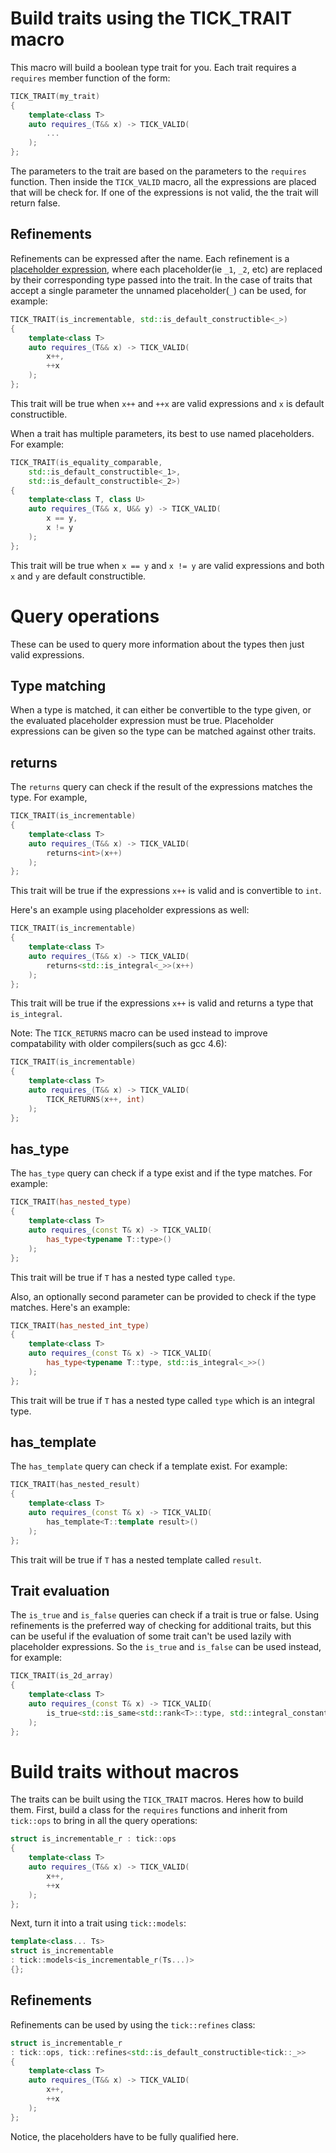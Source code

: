 Build traits using the TICK_TRAIT macro
=======================================

This macro will build a boolean type trait for you. Each trait requires a `requires` member function of the form:
```cpp
TICK_TRAIT(my_trait)
{
    template<class T>
    auto requires_(T&& x) -> TICK_VALID(
        ...
    );
};
```
The parameters to the trait are based on the parameters to the `requires` function. Then inside the `TICK_VALID` macro, all the expressions are placed that will be check for. If one of the expressions is not valid, the the trait will return false. 

Refinements
-----------

Refinements can be expressed after the name. Each refinement is a [placeholder expression](http://www.boost.org/doc/libs/1_55_0/libs/mpl/doc/refmanual/placeholder-expression.html), where each placeholder(ie `_1`, `_2`, etc) are replaced by their corresponding type passed into the trait. In the case of traits that accept a single parameter the unnamed placeholder(`_`) can be used, for example:
```cpp
TICK_TRAIT(is_incrementable, std::is_default_constructible<_>)
{
    template<class T>
    auto requires_(T&& x) -> TICK_VALID(
        x++,
        ++x
    );
};
```
This trait will be true when `x++` and `++x` are valid expressions and `x` is default constructible.

When a trait has multiple parameters, its best to use named placeholders. For example:
```cpp
TICK_TRAIT(is_equality_comparable, 
    std::is_default_constructible<_1>, 
    std::is_default_constructible<_2>)
{
    template<class T, class U>
    auto requires_(T&& x, U&& y) -> TICK_VALID(
        x == y,
        x != y
    );
};
```
This trait will be true when `x == y` and `x != y` are valid expressions and both `x` and `y` are default constructible.

Query operations
================

These can be used to query more information about the types then just valid expressions.

Type matching
-------------

When a type is matched, it can either be convertible to the type given, or the evaluated placeholder expression must be true. Placeholder expressions can be given so the type can be matched against other traits.


returns
-------

The `returns` query can check if the result of the expressions matches the type. For example,
```cpp
TICK_TRAIT(is_incrementable)
{
    template<class T>
    auto requires_(T&& x) -> TICK_VALID(
        returns<int>(x++)
    );
};
```
This trait will be true if the expressions `x++` is valid and is convertible to `int`.

Here's an example using placeholder expressions as well:
```cpp
TICK_TRAIT(is_incrementable)
{
    template<class T>
    auto requires_(T&& x) -> TICK_VALID(
        returns<std::is_integral<_>>(x++)
    );
};
```
This trait will be true if the expressions `x++` is valid and returns a type that `is_integral`.

Note: The `TICK_RETURNS` macro can be used instead to improve compatability with older compilers(such as gcc 4.6):
```cpp
TICK_TRAIT(is_incrementable)
{
    template<class T>
    auto requires_(T&& x) -> TICK_VALID(
        TICK_RETURNS(x++, int)
    );
};
```

has_type
--------

The `has_type` query can check if a type exist and if the type matches. For example:
```cpp
TICK_TRAIT(has_nested_type)
{
    template<class T>
    auto requires_(const T& x) -> TICK_VALID(
        has_type<typename T::type>()
    );
};
```
This trait will be true if `T` has a nested type called `type`.

Also, an optionally second parameter can be provided to check if the type matches. Here's an example:
```cpp
TICK_TRAIT(has_nested_int_type)
{
    template<class T>
    auto requires_(const T& x) -> TICK_VALID(
        has_type<typename T::type, std::is_integral<_>>()
    );
};
```
This trait will be true if `T` has a nested type called `type` which is an integral type.

has_template
------------

The `has_template` query can check if a template exist. For example:
```cpp
TICK_TRAIT(has_nested_result)
{
    template<class T>
    auto requires_(const T& x) -> TICK_VALID(
        has_template<T::template result>()
    );
};
```
This trait will be true if `T` has a nested template called `result`.

Trait evaluation
----------------

The `is_true` and `is_false` queries can check if a trait is true or false. Using refinements is the preferred way of checking for additional traits, but this can be useful if the evaluation of some trait can't be used lazily with placeholder expressions. So the `is_true` and `is_false` can be used instead, for example:
```cpp
TICK_TRAIT(is_2d_array)
{
    template<class T>
    auto requires_(const T& x) -> TICK_VALID(
        is_true<std::is_same<std::rank<T>::type, std::integral_constant<std::size_t, 2>> >()
    );
};
```

Build traits without macros
===========================

The traits can be built using the `TICK_TRAIT` macros. Heres how to build them. First, build a class for the `requires` functions and inherit from `tick::ops` to bring in all the query operations:
```cpp
struct is_incrementable_r : tick::ops
{
    template<class T>
    auto requires_(T&& x) -> TICK_VALID(
        x++,
        ++x
    );
};
```
Next, turn it into a trait using `tick::models`:
```cpp
template<class... Ts>
struct is_incrementable
: tick::models<is_incrementable_r(Ts...)>
{};
```

Refinements
-----------

Refinements can be used by using the `tick::refines` class:
```cpp
struct is_incrementable_r 
: tick::ops, tick::refines<std::is_default_constructible<tick::_>>
{
    template<class T>
    auto requires_(T&& x) -> TICK_VALID(
        x++,
        ++x
    );
};
```
Notice, the placeholders have to be fully qualified here.
